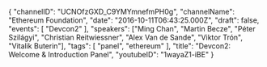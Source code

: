 {
    "channelID": "UCNOfzGXD_C9YMYmnefmPH0g",
    "channelName": "Ethereum Foundation",
    "date": "2016-10-11T06:43:25.000Z",
    "draft": false,
    "events": [
        "Devcon2"
    ],
    "speakers": ["Ming Chan", "Martin Becze", "Péter Szilágyi", "Christian Reitwiessner", "Alex Van de Sande", "Viktor Trón", "Vitalik Buterin"],
    "tags": [
        "panel",
        "ethereum"
    ],
    "title": "Devcon2: Welcome & Introduction Panel",
    "youtubeID": "1wayaZ1-iBE"
}
